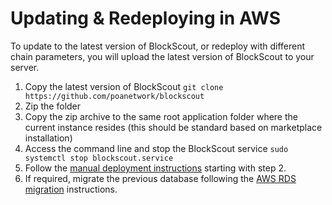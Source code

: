 # Updating & Redeploying in AWS

To update to the latest version of BlockScout, or redeploy with different chain parameters, you will upload the latest version of BlockScout to your server.

1. Copy the latest version of BlockScout `git clone https://github.com/poanetwork/blockscout`
2. Zip the folder
3. Copy the zip archive to the same root application folder where the current instance resides \(this should be standard based on marketplace installation\)
4. Access the command line and stop the BlockScout service `sudo systemctl stop blockscout.service`
5. Follow the [manual deployment instructions](../manual-deployment/) starting with step 2.
6. If required, migrate the previous database following the [AWS RDS migration](https://console.aws.amazon.com/dms/) instructions.



